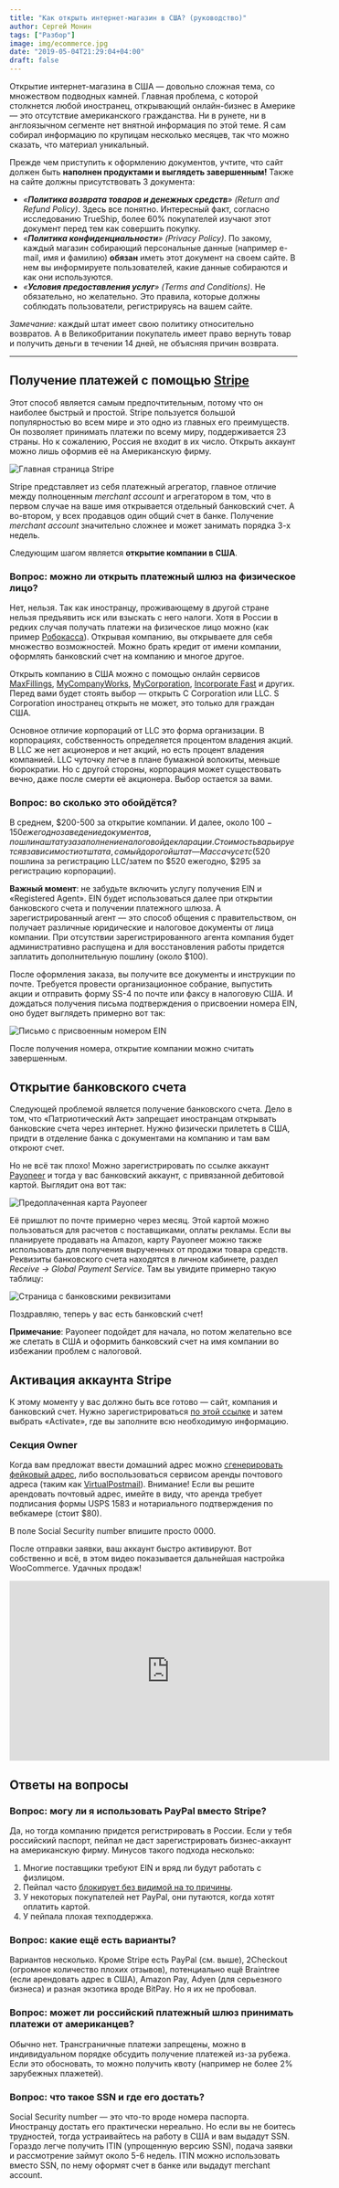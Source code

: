 ```yaml
---
title: "Как открыть интернет-магазин в США? (руководство)"
author: Сергей Монин
tags: ["Разбор"]
image: img/ecommerce.jpg
date: "2019-05-04T21:29:04+04:00"
draft: false
---
```


Открытие интернет-магазина в США — довольно сложная тема, со множеством подводных камней. Главная проблема, с которой столкнется любой иностранец, открывающий онлайн-бизнес в Америке — это отсутствие американского гражданства. Ни в рунете, ни в англоязычном сегменте нет внятной информация по этой теме. Я сам собирал информацию по крупицам несколько месяцев, так что можно сказать, что материал уникальный.

Прежде чем приступить к оформлению документов, учтите, что сайт должен быть **наполнен продуктами и выглядеть завершенным!** Также на сайте должны присутствовать 3 документа: 
-   _«**Политика возврата товаров и денежных средств**» (Return and Refund Policy)_. Здесь все понятно. Интересный факт, согласно исследованию TrueShip, более 60% покупателей изучают этот документ перед тем как совершить покупку.     
-   _«**Политика конфиденциальности**» (Privacy Policy)_. По закому, каждый магазин собирающий персональные данные (например e-mail, имя и фамилию) **обязан** иметь этот документ на своем сайте. В нем вы информируете пользователей, какие данные собираются и как они используются.
-   _«**Условия предоставления услуг**» (Terms and Conditions)_. Не обязательно, но желательно. Это правила, которые должны соблюдать пользователи, регистрируясь на вашем сайте. 

*Замечание:* каждый штат имеет свою политику относительно возвратов. А в Великобритании покупатель имеет право вернуть товар и получить деньги в течении 14 дней, не объясняя причин возврата.

---

## Получение платежей с помощью [Stripe](https://stripe.com/)

Этот способ является самым предпочтительным, потому что он наиболее быстрый и простой. Stripe пользуется большой популярностью во всем мире и это одно из главных его преимуществ. Он позволяет принимать платежи по всему миру, поддерживается 23 страны. Но к сожалению, Россия не входит в их число. Открыть аккаунт можно лишь оформив её на Американскую фирму.  

![Главная страница Stripe](./img/stripe.png)

Stripe представляет из себя платежный агрегатор, главное отличие между полноценным _merchant account_ и агрегатором в том, что в первом случае на ваше имя открывается отдельный банковский счет. А во-втором, у всех продавцов один общий счет в банке. Получение _merchant account_ значительно сложнее и может занимать порядка 3-х недель.

Следующим шагом является **открытие компании в США**.

### Вопрос: можно ли открыть платежный шлюз на физическое лицо?
  
Нет, нельзя. Так как иностранцу, проживающему в другой стране нельзя предъявить иск или взыскать с него налоги. Хотя в России в редких случая получать платежи на физическое лицо можно (как пример [Робокасса](https://www.robokassa.ru/)). Открывая компанию, вы открываете для себя множество возможностей. Можно брать кредит от имени компании, оформлять банковский счет на компанию и многое другое.

Открыть компанию в США можно с помощью онлайн сервисов [MaxFillings](https://www.maxfilings.com/), [MyCompanyWorks](https://www.mycompanyworks.com/), [MyCorporation](https://www.mycorporation.com), [Incorporate Fast](https://www.incorporatefast.com) и других. Перед вами будет стоять выбор — открыть C Corporation или LLC. S Corporation иностранец открыть не может, это только для граждан США.

Основное отличие корпораций от LLC это форма организации. В корпорациях, собственность определяется процентом владения акций. В LLC же нет акционеров и нет акций, но есть процент владения компанией. LLC чуточку легче в плане бумажной волокиты, меньше бюрократии. Но с другой стороны, корпорация может существовать вечно, даже после смерти её акционера. Выбор остается за вами.

### Вопрос: во сколько это обойдётся?

В среднем, $200-500 за открытие компании. И далее, около $100-150 ежегодно за ведение документов, пошлина штату за заполнение налоговой декларации. Стоимость варьируется в зависимости от штата, самый дорогой штат — Массачусетс ($520 пошлина за регистрацию LLC/затем по $520 ежегодно, $295 за регистрацию корпорации). 

**Важный момент**: не забудьте включить услугу получения EIN и «Registered Agent». EIN будет использоваться далее при открытии банковского счета и получении платежного шлюза. А зарегистрированный агент — это способ общения с правительством, он получает различные юридические и налоговое документы от лица компании. При отсутствии зарегистрированного агента компания будет административно распущена и для восстановления работы придется заплатить дополнительную пошлину (около $100).

После оформления заказа, вы получите все документы и инструкции по почте. Требуется провести организационное собрание, выпустить акции и отправить форму SS-4 по почте или факсу в налоговую США. И дождаться получения письма подтверждения о присвоении номера EIN, оно будет выглядеть примерно вот так:

![Письмо с присвоенным номером EIN](./img/EIN-Welcome-Letter.jpg)

После получения номера, открытие компании можно считать завершенным.

## Открытие банковского счета

Следующей проблемой является получение банковского счета. Дело в том, что «Патриотический Акт» запрещает иностранцам открывать банковские счета через интернет. Нужно физически прилететь в США, придти в отделение банка с документами на компанию и там вам откроют счет.

Но не всё так плохо! Можно зарегистрировать по ссылке аккаунт [Payoneer](
https://share.payoneer.com/nav/G1BDzZRsOezktifdBBXXyIDZ0iaXOZFVgOk4hb3eRftQ5CLvSbsSd-wbP0xWVrJ5vuZgEa2hmtvcI001b9-WTA2
) и тогда у вас банковский аккаунт, с привязанной дебитовой картой. Выглядит она вот так:

![Предоплаченная карта Payoneer](./img/Payoneer.jpg) 

Её пришлют по почте примерно через месяц. Этой картой можно пользоваться для расчетов с поставщиками, оплаты рекламы. Если вы планируете продавать на Amazon, карту Payoneer можно также использовать для получения вырученных от продажи товара средств. Реквизиты банковского счета находятся в личном кабинете, раздел _Receive → Global Payment Service_. Там вы увидите примерно такую таблицу:

![Страница с банковскими реквизитами](./img/payoneer-global-payment.png)

Поздравляю, теперь у вас есть банковский счет!

**Примечание**: Payoneer подойдет для начала, но потом желательно все же слетать в США и оформить банковский счет на имя компании во избежании проблем с налоговой.

## Активация аккаунта Stripe  

К этому моменту у вас должно быть все готово — сайт, компания и банковский счет. Нужно зарегистрироваться [по этой ссылке](https://dashboard.stripe.com/register) и затем выбрать «Activate», где вы заполните всю необходимую информацию.

### Секция Owner

Когда вам предложат ввести домашний адрес можно [сгенерировать фейковый адрес](https://www.randomlists.com/random-addresses), либо воспользоваться сервисом аренды почтового адреса (таким как [VirtualPostmail](https://www.virtualpostmail.com/)). Внимание! Если вы решите арендовать почтовый адрес, имейте в виду, что аренда требует подписания формы USPS 1583 и нотариального подтверждения по вебкамере (стоит $80).

В поле Social Security number впишите просто 0000.

После отправки заявки, ваш аккаунт быстро активируют. Вот собственно и всё, в этом видео показывается дальнейшая настройка WooCommerce. Удачных продаж!  

<iframe width="560" height="315" src="https://www.youtube-nocookie.com/embed/pgru-VoINoY" frameborder="0" allow="accelerometer; autoplay; encrypted-media; gyroscope; picture-in-picture" allowfullscreen></iframe>

## Ответы на вопросы

### Вопрос: могу ли я использовать PayPal вместо Stripe?

Да, но тогда компанию придется регистрировать в России. Если у тебя российский паспорт, пейпал не даст зарегистрировать бизнес-аккаунт на американскую фирму. Минусов такого подхода несколько:

1. Многие поставщики требуют EIN и вряд ли будут работать с физлицом.
2. Пейпал часто [блокирует без видимой на то причины](https://medium.com/@puntofisso/paypal-closed-my-account-with-no-explanation-it-could-happen-to-you-6ff0ba4ea95f).
3. У некоторых покупателей нет PayPal, они путаются, когда хотят оплатить картой.
4. У пейпала плохая техподдержка.
 
### Вопрос: какие ещё есть варианты?

Вариантов несколько. Кроме Stripe есть PayPal (см. выше), 2Checkout (огромное количество плохих отзывов), потенциально ещё Braintree (если арендовать адрес в США), Amazon Pay, Adyen (для серьезного бизнеса) и разная экзотика вроде BitPay. Но я их не пробовал.

### Вопрос: может ли российский платежный шлюз принимать платежи от американцев?

Обычно нет. Трансграничные платежи запрещены, можно в индивидуальном порядке обсудить получение платежей из-за рубежа. Если это обосновать, то можно получить квоту (например не более 2% зарубежных плажетей).  

### Вопрос: что такое SSN и где его достать?

Social Security number — это что-то вроде номера паспорта. Иностранцу достать его практически нереально. Но если вы не боитесь трудностей, тогда устраивайтесь на работу в США и вам выдадут SSN. Гораздо легче получить ITIN (упрощенную версию SSN), подача заявки и рассмотрение займут около 5-6 недель. ITIN можно использовать вместо SSN, по нему оформят счет в банке или выдадут merchant account.   

